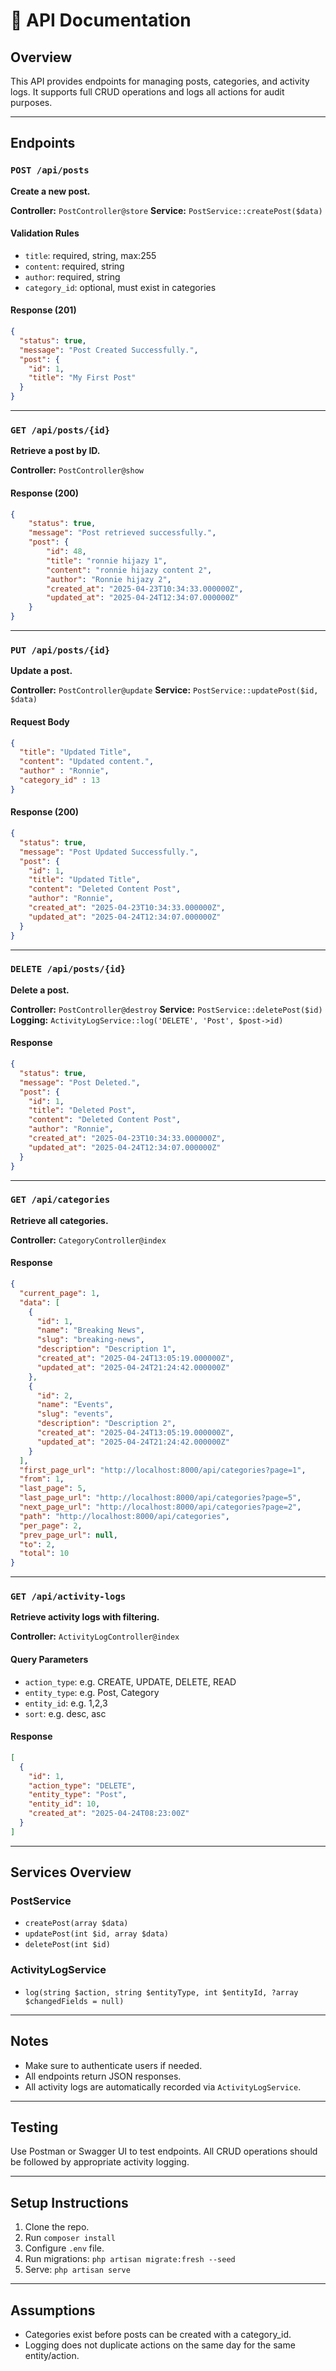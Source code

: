 # 📘 API Documentation

## Overview
This API provides endpoints for managing posts, categories, and activity logs. It supports full CRUD operations and logs all actions for audit purposes.

---

## Endpoints

### `POST /api/posts`
**Create a new post.**

**Controller:** `PostController@store`
**Service:** `PostService::createPost($data)`

#### Validation Rules
- `title`: required, string, max:255
- `content`: required, string
- `author`: required, string
- `category_id`: optional, must exist in categories

#### Response (201)
```json
{
  "status": true,
  "message": "Post Created Successfully.",
  "post": {
    "id": 1,
    "title": "My First Post"
  }
}
```

---

### `GET /api/posts/{id}`
**Retrieve a post by ID.**

**Controller:** `PostController@show`

#### Response (200)
```json
{
    "status": true,
    "message": "Post retrieved successfully.",
    "post": {
        "id": 48,
        "title": "ronnie hijazy 1",
        "content": "ronnie hijazy content 2",
        "author": "Ronnie hijazy 2",
        "created_at": "2025-04-23T10:34:33.000000Z",
        "updated_at": "2025-04-24T12:34:07.000000Z"
    }
}
```

---

### `PUT /api/posts/{id}`
**Update a post.**

**Controller:** `PostController@update`
**Service:** `PostService::updatePost($id, $data)`

#### Request Body
```json
{
  "title": "Updated Title",
  "content": "Updated content.",
  "author" : "Ronnie",
  "category_id" : 13
}
```

#### Response (200)
```json
{
  "status": true,
  "message": "Post Updated Successfully.",
  "post": {
    "id": 1,
    "title": "Updated Title",
    "content": "Deleted Content Post",
    "author": "Ronnie",
    "created_at": "2025-04-23T10:34:33.000000Z",
    "updated_at": "2025-04-24T12:34:07.000000Z"
  }
}
```

---

### `DELETE /api/posts/{id}`
**Delete a post.**

**Controller:** `PostController@destroy`
**Service:** `PostService::deletePost($id)`
**Logging:** `ActivityLogService::log('DELETE', 'Post', $post->id)`

#### Response
```json
{
  "status": true,
  "message": "Post Deleted.",
  "post": {
    "id": 1,
    "title": "Deleted Post",
    "content": "Deleted Content Post",
    "author": "Ronnie",
    "created_at": "2025-04-23T10:34:33.000000Z",
    "updated_at": "2025-04-24T12:34:07.000000Z"
  }
}
```

---

### `GET /api/categories`
**Retrieve all categories.**

**Controller:** `CategoryController@index`

#### Response
```json
{
  "current_page": 1,
  "data": [
    {
      "id": 1,
      "name": "Breaking News",
      "slug": "breaking-news",
      "description": "Description 1",
      "created_at": "2025-04-24T13:05:19.000000Z",
      "updated_at": "2025-04-24T21:24:42.000000Z"
    },
    {
      "id": 2,
      "name": "Events",
      "slug": "events",
      "description": "Description 2",
      "created_at": "2025-04-24T13:05:19.000000Z",
      "updated_at": "2025-04-24T21:24:42.000000Z"
    }
  ],
  "first_page_url": "http://localhost:8000/api/categories?page=1",
  "from": 1,
  "last_page": 5,
  "last_page_url": "http://localhost:8000/api/categories?page=5",
  "next_page_url": "http://localhost:8000/api/categories?page=2",
  "path": "http://localhost:8000/api/categories",
  "per_page": 2,
  "prev_page_url": null,
  "to": 2,
  "total": 10
}
```

---

### `GET /api/activity-logs`
**Retrieve activity logs with filtering.**

**Controller:** `ActivityLogController@index`

#### Query Parameters
- `action_type`: e.g. CREATE, UPDATE, DELETE, READ
- `entity_type`: e.g. Post, Category
- `entity_id`: e.g. 1,2,3
- `sort`: e.g. desc, asc
  
#### Response
```json
[
  {
    "id": 1,
    "action_type": "DELETE",
    "entity_type": "Post",
    "entity_id": 10,
    "created_at": "2025-04-24T08:23:00Z"
  }
]
```

---

## Services Overview

### PostService
- `createPost(array $data)`
- `updatePost(int $id, array $data)`
- `deletePost(int $id)`

### ActivityLogService
- `log(string $action, string $entityType, int $entityId, ?array $changedFields = null)`

---

## Notes
- Make sure to authenticate users if needed.
- All endpoints return JSON responses.
- All activity logs are automatically recorded via `ActivityLogService`.

---

## Testing
Use Postman or Swagger UI to test endpoints. All CRUD operations should be followed by appropriate activity logging.

---

## Setup Instructions
1. Clone the repo.
2. Run `composer install`
3. Configure `.env` file.
4. Run migrations: `php artisan migrate:fresh --seed`
5. Serve: `php artisan serve`

---

## Assumptions
- Categories exist before posts can be created with a category_id.
- Logging does not duplicate actions on the same day for the same entity/action.
